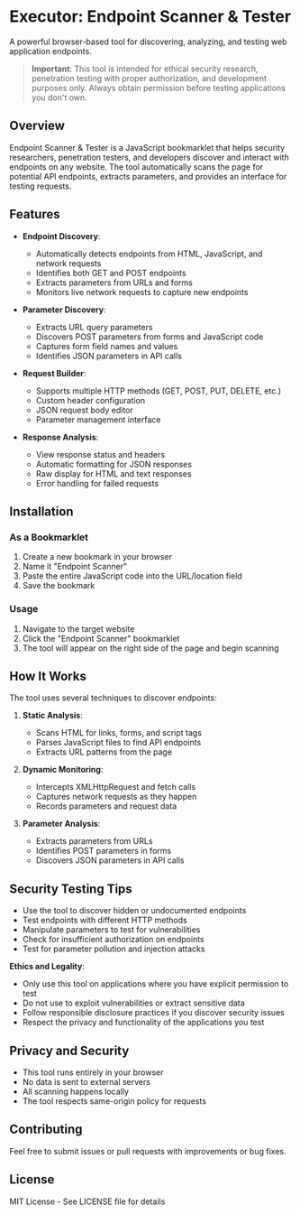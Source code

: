 # Executor: Endpoint Scanner & Tester

A powerful browser-based tool for discovering, analyzing, and testing web application endpoints.

> **Important**: This tool is intended for ethical security research, penetration testing with proper authorization, and development purposes only. Always obtain permission before testing applications you don't own.

## Overview

Endpoint Scanner & Tester is a JavaScript bookmarklet that helps security researchers, penetration testers, and developers discover and interact with endpoints on any website. The tool automatically scans the page for potential API endpoints, extracts parameters, and provides an interface for testing requests.

## Features

- **Endpoint Discovery**:
  - Automatically detects endpoints from HTML, JavaScript, and network requests
  - Identifies both GET and POST endpoints
  - Extracts parameters from URLs and forms
  - Monitors live network requests to capture new endpoints

- **Parameter Discovery**:
  - Extracts URL query parameters
  - Discovers POST parameters from forms and JavaScript code
  - Captures form field names and values
  - Identifies JSON parameters in API calls

- **Request Builder**:
  - Supports multiple HTTP methods (GET, POST, PUT, DELETE, etc.)
  - Custom header configuration
  - JSON request body editor
  - Parameter management interface

- **Response Analysis**:
  - View response status and headers
  - Automatic formatting for JSON responses
  - Raw display for HTML and text responses
  - Error handling for failed requests

## Installation

### As a Bookmarklet

1. Create a new bookmark in your browser
2. Name it "Endpoint Scanner"
3. Paste the entire JavaScript code into the URL/location field
4. Save the bookmark

### Usage

1. Navigate to the target website
2. Click the "Endpoint Scanner" bookmarklet
3. The tool will appear on the right side of the page and begin scanning

## How It Works

The tool uses several techniques to discover endpoints:

1. **Static Analysis**:
   - Scans HTML for links, forms, and script tags
   - Parses JavaScript files to find API endpoints
   - Extracts URL patterns from the page

2. **Dynamic Monitoring**:
   - Intercepts XMLHttpRequest and fetch calls
   - Captures network requests as they happen
   - Records parameters and request data

3. **Parameter Analysis**:
   - Extracts parameters from URLs
   - Identifies POST parameters in forms
   - Discovers JSON parameters in API calls

## Security Testing Tips

- Use the tool to discover hidden or undocumented endpoints
- Test endpoints with different HTTP methods
- Manipulate parameters to test for vulnerabilities
- Check for insufficient authorization on endpoints
- Test for parameter pollution and injection attacks

**Ethics and Legality**: 
- Only use this tool on applications where you have explicit permission to test
- Do not use to exploit vulnerabilities or extract sensitive data
- Follow responsible disclosure practices if you discover security issues
- Respect the privacy and functionality of the applications you test

## Privacy and Security

- This tool runs entirely in your browser
- No data is sent to external servers
- All scanning happens locally
- The tool respects same-origin policy for requests

## Contributing

Feel free to submit issues or pull requests with improvements or bug fixes.

## License

MIT License - See LICENSE file for details